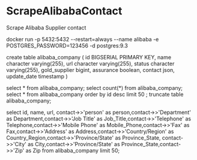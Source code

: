 # ScrapeAlibabaContact
 Scrape Alibaba Supplier contact

docker run -p 5432:5432 --restart=always --name alibaba -e POSTGRES_PASSWORD=123456 -d postgres:9.3 

create table alibaba_company
(
id BIGSERIAL PRIMARY KEY,
name character varying(255),
url character varying(255),
status character varying(255),
gold_supplier bigint,
assurance boolean,
contact json,
update_date timestamp
)

select * from alibaba_company;
select count(*) from alibaba_company;
select * from alibaba_company order by id desc limit 50 ;
truncate table alibaba_company;


select id, name, url, contact->>'person' as person,contact->>'Department' as Department,contact->>'Job Title' as Job_Title,contact->>'Telephone' as Telephone,contact->>'Mobile Phone' as Mobile_Phone,contact->>'Fax' as Fax,contact->>'Address' as Address,contact->>'Country/Region' as Country_Region,contact->>'Province/State' as Province_State, contact->>'City' as City,contact->>'Province/State' as Province_State,contact->>'Zip' as Zip from alibaba_company limit 50;
